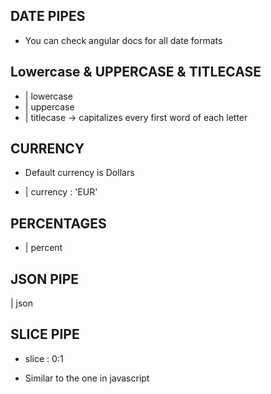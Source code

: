 ## DATE PIPES

- You can check angular docs for all date formats

## Lowercase & UPPERCASE & TITLECASE

-  | lowercase 
-  | uppercase
-  | titlecase -> capitalizes every first word of each letter

## CURRENCY 

- Default currency is Dollars

- | currency : 'EUR'

## PERCENTAGES

- | percent

## JSON PIPE

 | json

 ## SLICE PIPE

 - slice : 0:1

 - Similar to the one in javascript



